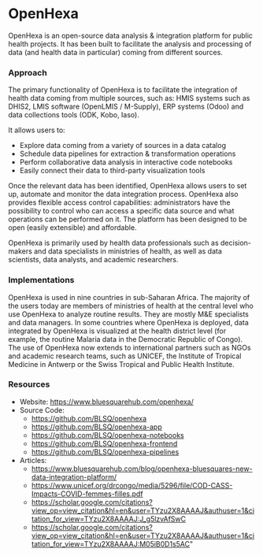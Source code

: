 # OpenHexa

OpenHexa is an open-source data analysis & integration platform for
public health projects. It has been built to facilitate the analysis and
processing of data (and health data in particular) coming from different
sources.

### Approach

The primary functionality of OpenHexa is to facilitate the integration
of health data coming from multiple sources, such as: HMIS systems such
as DHIS2, LMIS software (OpenLMIS / M-Supply), ERP systems (Odoo) and
data collections tools (ODK, Kobo, Iaso).

It allows users to:

- Explore data coming from a variety of sources in a data catalog
- Schedule data pipelines for extraction & transformation operations
- Perform collaborative data analysis in interactive code notebooks
- Easily connect their data to third-party visualization tools

Once the relevant data has been identified, OpenHexa allows users to set
up, automate and monitor the data integration process. OpenHexa also
provides flexible access control capabilities: administrators have the
possibility to control who can access a specific data source and what
operations can be performed on it. The platform has been designed to be
open (easily extensible) and affordable.

OpenHexa is primarily used by health data professionals such as
decision-makers and data specialists in ministries of health, as well as
data scientists, data analysts, and academic researchers.

### Implementations

OpenHexa is used in nine countries in sub-Saharan Africa. The majority
of the users today are members of ministries of health at the central
level who use OpenHexa to analyze routine results. They are mostly M&E
specialists and data managers. In some countries where OpenHexa is
deployed, data integrated by OpenHexa is visualized at the health
district level (for example, the routine Malaria data in the Democratic
Republic of Congo). The use of OpenHexa now extends to international
partners such as NGOs and academic research teams, such as UNICEF, the
Institute of Tropical Medicine in Antwerp or the Swiss Tropical and
Public Health Institute.

### Resources

- Website: <https://www.bluesquarehub.com/openhexa/>
- Source Code:
  - <https://github.com/BLSQ/openhexa>
  - <https://github.com/BLSQ/openhexa-app>
  - <https://github.com/BLSQ/openhexa-notebooks>
  - <https://github.com/BLSQ/openhexa-frontend>
  - <https://github.com/BLSQ/openhexa-pipelines>
- Articles:
  - <https://www.bluesquarehub.com/blog/openhexa-bluesquares-new-data-integration-platform/>
  - <https://www.unicef.org/drcongo/media/5296/file/COD-CASS-Impacts-COVID-femmes-filles.pdf>
  - <https://scholar.google.com/citations?view_op=view_citation&hl=en&user=TYzu2X8AAAAJ&authuser=1&citation_for_view=TYzu2X8AAAAJ:J_g5lzvAfSwC>
  - <https://scholar.google.com/citations?view_op=view_citation&hl=en&user=TYzu2X8AAAAJ&authuser=1&citation_for_view=TYzu2X8AAAAJ:M05iB0D1s5AC>"
